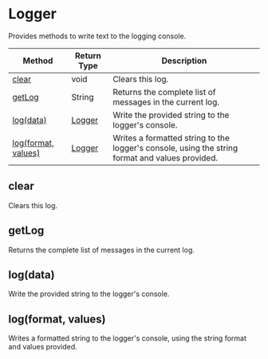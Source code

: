 # Logger
Provides methods to write text to the logging console.

|Method|Return Type|Description|
|-|-|-
[clear]("#clear")|void|Clears this log.<br />
[getLog]("#getlog")|String|Returns the complete list of messages in the current log.<br />
[log(data)]("#log~data~")|[Logger](./Logger)|Write the provided string to the logger's console.<br />
[log(format, values)]("#log~format_-values~")|[Logger](./Logger)|Writes a formatted string to the logger's console, using the string format and values provided.<br />

## <a name="clear"></a>clear
Clears this log.


## <a name="getlog"></a>getLog
Returns the complete list of messages in the current log.


## <a name="log~data~"></a>log(data)
Write the provided string to the logger's console.


## <a name="log~format_-values~"></a>log(format, values)
Writes a formatted string to the logger's console, using the string format and values provided.


